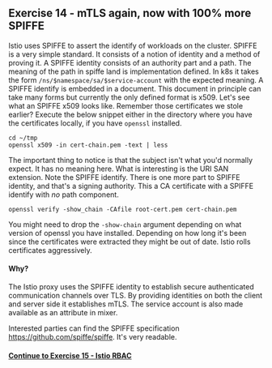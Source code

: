 ## Exercise 14 - mTLS again, now with 100% more SPIFFE

Istio uses SPIFFE to assert the identify of workloads on the cluster. SPIFFE is a very simple standard. It consists of a notion of identity and a method of proving it. A SPIFFE identity consists of an authority part and a path. The meaning of the path in spiffe land is implementation defined. In k8s it takes the form `/ns/$namespace/sa/$service-account` with the expected meaning. A SPIFFE identify is embedded in a document. This document in principle can take many forms but currently the only defined format is x509. Let's see what an SPIFFE x509 looks like. Remember those certificates we stole earlier? Execute the below snippet either in the directory where you have the certificates locally, if you have `openssl` installed.

```
cd ~/tmp
openssl x509 -in cert-chain.pem -text | less
```

The important thing to notice is that the subject isn't what you'd normally expect. It has no meaning here. What is interesting is the URI SAN extension. Note the SPIFFE identify. There is one more part to SPIFFE identity, and that's a signing authority. This a CA certificate with a SPIFFE identify with _no_ path component.

```
openssl verify -show_chain -CAfile root-cert.pem cert-chain.pem
```

You might need to drop the `-show-chain` argument depending on what version of openssl you have installed.  Depending on how long it's been since the certificates were extracted they might be out of date. Istio rolls certificates aggressively.

#### Why?

The Istio proxy uses the SPIFFE identity to establish secure authenticated communication channels over TLS. By providing identities on both the client and server side it establishes mTLS. The service account is also made available as an attribute in mixer.

Interested parties can find the SPIFFE specification https://github.com/spiffe/spiffe. It's very readable. 

#### [Continue to Exercise 15 - Istio RBAC](../exercise-15/README.md)
